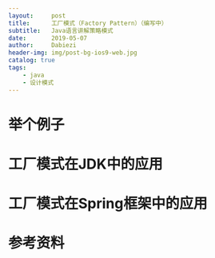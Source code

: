 ```yaml
---
layout:     post
title:      工厂模式（Factory Pattern）（编写中）
subtitle:   Java语言讲解策略模式
date:       2019-05-07
author:     Dabiezi
header-img: img/post-bg-ios9-web.jpg
catalog: true
tags:
    - java
    - 设计模式
---
```

# 举个例子

# 工厂模式在JDK中的应用

# 工厂模式在Spring框架中的应用

# 参考资料
[^1]:（美）弗里曼等著.《Head First设计模式》.中国电力出版社，2007，9